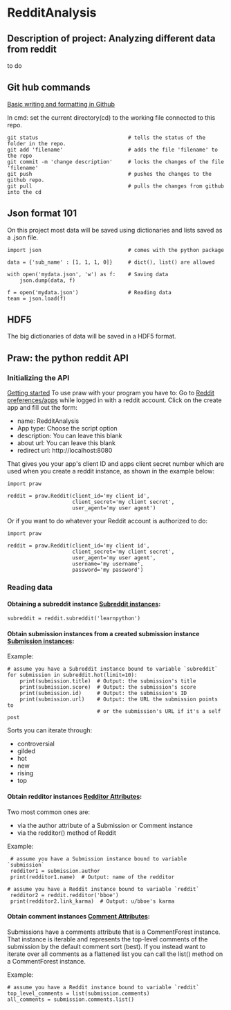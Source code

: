# RedditAnalysis
## Description of project: Analyzing different data from reddit
to do

## Git hub commands
[Basic writing and formatting in Github](https://help.github.com/en/github/writing-on-github/basic-writing-and-formatting-syntax)

In cmd: set the current directory(cd) to the working file connected to this repo.
```
git status                             # tells the status of the folder in the repo.
git add 'filename'                     # adds the file 'filename' to the repo
git commit -m 'change description'     # locks the changes of the file 'filename' 
git push                               # pushes the changes to the github repo.
git pull                               # pulls the changes from github into the cd
```

## Json format 101
On this project most data will be saved using dictionaries and lists saved as a .json file.
```
import json                            # comes with the python package

data = {'sub_name' : [1, 1, 1, 0]}     # dict(), list() are allowed

with open('mydata.json', 'w') as f:    # Saving data
    json.dump(data, f)
    
f = open('mydata.json')                # Reading data
team = json.load(f)
```

## HDF5
The big dictionaries of data will be saved in a HDF5 format.



## Praw: the python reddit API 
### Initializing the API
[Getting started](https://praw.readthedocs.io/en/latest/getting_started/quick_start.html)
To use praw with your program you have to: 
Go to [Reddit preferences/apps](https://www.reddit.com/prefs/apps) while logged in with a reddit account.
Click on the create app and fill out the form:
- name: RedditAnalysis
- App type: Choose the script option
- description: You can leave this blank
- about url: You can leave this blank
- redirect url: http://localhost:8080 

That gives you your app's client ID and apps client secret number which are used when you create a reddit instance, as shown in the example below:

```
import praw

reddit = praw.Reddit(client_id='my client id',
                     client_secret='my client secret',
                     user_agent='my user agent')

```

Or if you want to do whatever your Reddit account is authorized to do:

```
import praw

reddit = praw.Reddit(client_id='my client id',
                     client_secret='my client secret',
                     user_agent='my user agent',
                     username='my username',
                     password='my password')
```

### Reading data 
#### Obtaining a subreddit instance [Subreddit instances](https://praw.readthedocs.io/en/latest/code_overview/models/subreddit.html#praw.models.Subreddit):
```
subreddit = reddit.subreddit('learnpython')      
```

#### Obtain submission instances from a created submission instance [Submission instances](https://praw.readthedocs.io/en/latest/code_overview/models/submission.html#praw.models.Submission):

Example:
```
# assume you have a Subreddit instance bound to variable `subreddit`
for submission in subreddit.hot(limit=10):
    print(submission.title)  # Output: the submission's title
    print(submission.score)  # Output: the submission's score
    print(submission.id)     # Output: the submission's ID
    print(submission.url)    # Output: the URL the submission points to
                             # or the submission's URL if it's a self post
```
Sorts you can iterate through:
- controversial
- gilded
- hot
- new
- rising
- top

#### Obtain redditor instances [Redditor Attributes](https://praw.readthedocs.io/en/latest/code_overview/models/redditor.html#praw.models.Redditor):

Two most common ones are:
- via the author attribute of a Submission or Comment instance
- via the redditor() method of Reddit

Example:
```
 # assume you have a Submission instance bound to variable `submission`
 redditor1 = submission.author
 print(redditor1.name)  # Output: name of the redditor

# assume you have a Reddit instance bound to variable `reddit`
 redditor2 = reddit.redditor('bboe')
 print(redditor2.link_karma)  # Output: u/bboe's karma
```

#### Obtain comment instances [Comment Attributes](https://praw.readthedocs.io/en/latest/code_overview/models/comment.html#praw.models.Comment):
Submissions have a comments attribute that is a CommentForest instance. That instance is iterable and represents the top-level comments of the submission by the default comment sort (best). If you instead want to iterate over all comments as a flattened list you can call the list() method on a CommentForest instance.

Example:
```
# assume you have a Reddit instance bound to variable `reddit`
top_level_comments = list(submission.comments)
all_comments = submission.comments.list()
```
